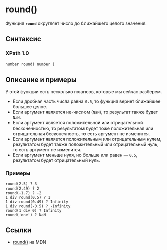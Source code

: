 # round()

Функция **`round`** округляет число до ближайшего целого значения.

## Синтаксис

### XPath 1.0

```xml
number round( number )
```

## Описание и примеры

У этой функции есть несколько нюансов, которые мы сейчас разберем.

- Если дробная часть числа равна `0.5`, то функция вернет ближайшее большее целое.
- Если аргумент является не-числом (`NaN`), то результат также будет `NaN`.
- Если аргумент является положительной или отрицательной бесконечностью, то результатом будет тоже положительная или отрицательная бесконечность, то есть аргумент не изменится.
- Если аргумент является положительным или отрицательным нулем, результатом будет также положительный или отрицательный нуль, то есть аргумент не изменится.
- Если аргумент меньше нуля, но больше или равен — `0.5`, результатом будет отрицательный нуль.

### Примеры

```
round(2.5) ? 3
round(2.49) ? 2
round(-1.7) ? -2
1 div round(0.5) ? 1
1 div round(0.49) ? Infinity
1 div round(-0.5) ? -Infinity
round(1 div 0) ? Infinity
round('one') ? NaN
```

## Ссылки

- [round()](https://developer.mozilla.org/en-US/docs/Web/XPath/Functions/round) на MDN
